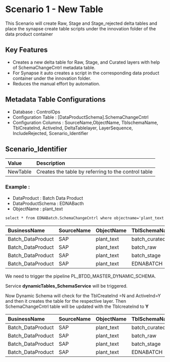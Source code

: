 
# Scenario 1 - New Table

This Scenario will create Raw, Stage and Stage_rejected delta tables and place the synapse create table scripts under the innovation folder of the data product container

## Key Features

* Creates a new delta table for Raw, Stage, and Curated layers with help of SchemaChangeCntrl metadata table.
* For Synapse it auto creates a script in the corresponding data product container under the innovation folder.
* Reduces the manual effort by automation.

## Metadata Table Configurations

* Database              : ControlOps
* Configuration Table   : [DataProductSchema].SchemaChangeCntrl
* Configuration Columns : SourceName,ObjectName, TblschemaName, TblCreateInd, ActiveInd, DeltaTablelayer, LayerSequence, IncludeRejected, Scenario_Identifier

## Scenario_Identifier

|Value	|Description|
|:---	|:---	|
|NewTable	|Creates the table by referring to the control table|

### Example :

* DataProduct             : Batch Data Product
* DataProductSchema       : EDNABacth
* ObjectName              : plant_text

```md
select * from EDNABatch.SchemaChangeCntrl where objectname='plant_text'
```

|BusinessName	|SourceName	|ObjectName	|TblSchemaName	|TblCreateInd	|ActiveInd	|DeltaTableLayer	|LayerSequence	|IncludeRejected	|Scenario_Identifier|
|:---	|:---	|:---	|:---	|:---	|:---	|:---	|:---	|:---	|:---	|
|Batch_DataProduct	|SAP	|plant_text	|batch_curated	|N	|Y	|Curated	|3	|Y	|NewTable|
|Batch_DataProduct	|SAP	|plant_text	|batch_raw	|N	|Y	|Raw	|1	|NA	|NewTable|
|Batch_DataProduct	|SAP	|plant_text	|batch_stage	|N	|Y	|Stage	|2	|Y	|NewTable|
|Batch_DataProduct	|SAP	|plant_text	|EDNABATCH	|N	|Y	|Synapse	|4	|NA	|NewTable|

We need to trigger the pipeline PL_BTDD_MASTER_DYNAMIC_SCHEMA.

Service **dynamicTables_SchemaService** will be triggered.

Now Dynamic Schema will check for the TblCreateInd =N and ActiveInd=Y and then it creates the table for the respective layer.
Then SchemaChangeCntrl table will be updated with the TblcreateInd to **Y**

|BusinessName	|SourceName	|ObjectName	|TblSchemaName	|TblCreateInd	|ActiveInd	|DeltaTableLayer	|LayerSequence	|IncludeRejected	|Scenario_Identifier|
|:---	|:---	|:---	|:---	|:---	|:---	|:---	|:---	|:---	|:---	|
|Batch_DataProduct	|SAP	|plant_text	|batch_curated	|Y	|Y	|Curated	|3	|Y	|NewTable|
|Batch_DataProduct	|SAP	|plant_text	|batch_raw	|Y	|Y	|Raw	|1	|NA	|NewTable|
|Batch_DataProduct	|SAP	|plant_text	|batch_stage	|Y	|Y	|Stage	|2	|Y	|NewTable|
|Batch_DataProduct	|SAP	|plant_text	|EDNABATCH	|Y	|Y	|Synapse	|4	|NA	|NewTable|
